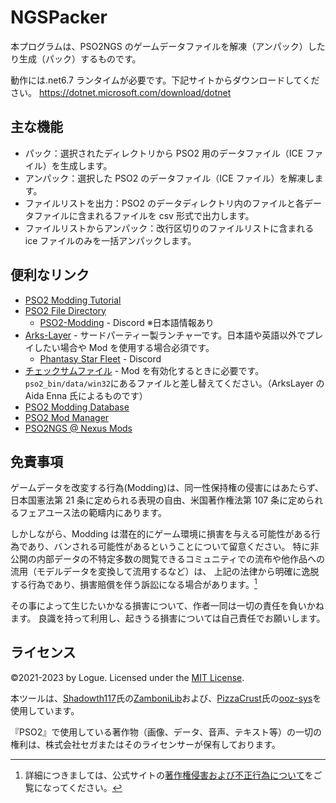 # NGSPacker

本プログラムは、PSO2NGS のゲームデータファイルを解凍（アンパック）したり生成（パック）するものです。

動作には.net6.7 ランタイムが必要です。下記サイトからダウンロードしてください。
<https://dotnet.microsoft.com/download/dotnet>

## 主な機能

- パック：選択されたディレクトリから PSO2 用のデータファイル（ICE ファイル）を生成します。
- アンパック：選択した PSO2 のデータファイル（ICE ファイル）を解凍します。
- ファイルリストを出力：PSO2 のデータディレクトリ内のファイルと各データファイルに含まれるファイルを csv 形式で出力します。
- ファイルリストからアンパック：改行区切りのファイルリストに含まれる ice ファイルのみを一括アンパックします。

## 便利なリンク

- [PSO2 Modding Tutorial](http://www.pso-world.com/forums/showthread.php?237103-PSO2-Modding-Tutorial-2-0)
- [PSO2 File Directory](https://docs.google.com/spreadsheets/d/1GQwG49iYM1sgJhyAU5AWP-gboemzfIZjBGjTGEZSET4/edit?usp=sharing)
  - [PSO2-Modding](https://discord.com/invite/cV3QRkB) - Discord ※日本語情報あり
- [Arks-Layer](https://arks-layer.com/) - サードパーティー製ランチャーです。日本語や英語以外でプレイしたい場合や Mod を使用する場合必須です。
  - [Phantasy Star Fleet](https://discord.com/invite/pso2) - Discord
- [チェックサムファイル](https://ngs.logue.dev/data/d4455ebc2bef618f29106da7692ebc1a) - Mod を有効化するときに必要です。`pso2_bin/data/win32`にあるファイルと差し替えてください。（ArksLayer の Aida Enna 氏によるものです）
- [PSO2 Modding Database](https://pso2mod.com/)
- [PSO2 Mod Manager](https://github.com/PolCPP/PSO2-Mod-Manager)
- [PSO2NGS @ Nexus Mods](https://www.nexusmods.com/phantasystaronline2newgenesis)

## 免責事項

ゲームデータを改変する行為(Modding)は、同一性保持権の侵害にはあたらず、
日本国憲法第 21 条に定められる表現の自由、米国著作権法第 107 条に定められるフェアユース法の範疇内にあります。

しかしながら、Modding は潜在的にゲーム環境に損害を与える可能性がある行為であり、バンされる可能性があるということについて留意ください。
特に非公開の内部データの不特定多数の閲覧できるコミュニティでの流布や他作品への流用（モデルデータを変換して流用するなど）は、
上記の法律から明確に逸脱する行為であり、損害賠償を伴う訴訟になる場合があります。[^1]

その事によって生じたいかなる損害について、作者一同は一切の責任を負いかねます。
良識を持って利用し、起きうる損害については自己責任でお願いします。

[^1]: 詳細につきましては、公式サイトの[著作権侵害および不正行為について](https://pso2.jp/players/news/29881/)をご覧になってください。

## ライセンス

©2021-2023 by Logue. Licensed under the [MIT License](./LICENSE).

本ツールは、[Shadowth117](https://github.com/Shadowth117)氏の[ZamboniLib](https://github.com/Shadowth117/ZamboniLib)および、[PizzaCrust](https://github.com/PizzaCrust)氏の[ooz-sys](https://github.com/PizzaCrust/ooz-sys)を使用しています。

『PSO2』で使用している著作物（画像、データ、音声、テキスト等）の一切の権利は、株式会社セガまたはそのライセンサーが保有しております。

